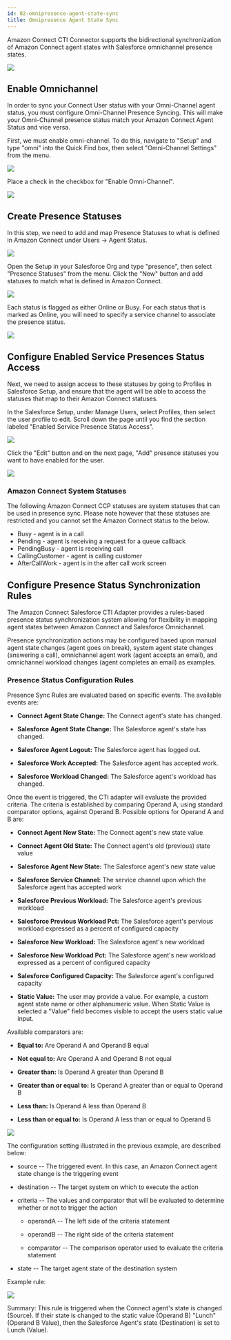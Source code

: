 ```yaml
---
id: 02-omnipresence-agent-state-sync
title: Omnipresence Agent State Sync
---
```


Amazon Connect CTI Connector supports the bidirectional synchronization
of Amazon Connect agent states with Salesforce omnichannel presence
states.

<img src="/img/classic/image90.png" />

## Enable Omnichannel

In order to sync your Connect User status with your Omni-Channel agent
status, you must configure Omni-Channel Presence Syncing. This will make
your Omni-Channel presence status match your Amazon Connect Agent Status
and vice versa.

First, we must enable omni-channel. To do this, navigate to "Setup" and
type "omni" into the Quick Find box, then select "Omni-Channel Settings"
from the menu.

<img src="/img/classic/image91.png" />

Place a check in the checkbox for "Enable Omni-Channel".

<img src="/img/classic/image92.png" />

## Create Presence Statuses

In this step, we need to add and map Presence Statuses to what is
defined in Amazon Connect under Users -\> Agent Status.

<img src="/img/classic/image93.png" />

Open the Setup in your Salesforce Org and type "presence", then select
"Presence Statuses" from the menu. Click the "New" button and add
statuses to match what is defined in Amazon Connect.

<img src="/img/classic/image94.png" />

Each status is flagged as either Online or Busy. For each status that is
marked as Online, you will need to specify a service channel to
associate the presence status.

<img src="/img/classic/image95.png" />

## Configure Enabled Service Presences Status Access

Next, we need to assign access to these statuses by going to Profiles in
Salesforce Setup, and ensure that the agent will be able to access the
statuses that map to their Amazon Connect statuses.

In the Salesforce Setup, under Manage Users, select Profiles, then
select the user profile to edit. Scroll down the page until you find the
section labeled "Enabled Service Presence Status Access".

<img src="/img/classic/image96.png" />

Click the "Edit" button and on the next page, "Add" presence statuses
you want to have enabled for the user.

<img src="/img/classic/image97.png" />

### Amazon Connect System Statuses

The following Amazon Connect CCP statuses are system statuses that can be used in presence sync.
Please note however that these statuses are restricted and you cannot set the Amazon Connect status
to the below.
- Busy - agent is in a call
- Pending - agent is receiving a request for a queue callback
- PendingBusy - agent is receiving call
- CallingCustomer - agent is calling customer
- AfterCallWork - agent is in the after call work screen

## Configure Presence Status Synchronization Rules

The Amazon Connect Salesforce CTI Adapter provides a rules-based
presence status synchronization system allowing for flexibility in
mapping agent states between Amazon Connect and Salesforce Omnichannel.

Presence synchronization actions may be configured based upon manual
agent state changes (agent goes on break), system agent state changes
(answering a call), omnichannel agent work (agent accepts an email), and
omnichannel workload changes (agent completes an email) as examples.

### Presence Status Configuration Rules

Presence Sync Rules are evaluated based on specific events. The
available events are:

-   **Connect Agent State Change:** The Connect agent's state has
    changed.

-   **Salesforce Agent State Change:** The Salesforce agent's state has
    changed.

-   **Salesforce Agent Logout:** The Salesforce agent has logged out.

-   **Salesforce Work Accepted:** The Salesforce agent has accepted
    work.

-   **Salesforce Workload Changed:** The Salesforce agent's workload has
    changed.

Once the event is triggered, the CTI adapter will evaluate the provided
criteria. The criteria is established by comparing Operand A, using
standard comparator options, against Operand B. Possible options for
Operand A and B are:

-   **Connect Agent New State:** The Connect agent's new state value

-   **Connect Agent Old State:** The Connect agent's old (previous)
    state value

-   **Salesforce Agent New State:** The Salesforce agent's new state
    value

-   **Salesforce Service Channel:** The service channel upon which the
    Salesforce agent has accepted work

-   **Salesforce Previous Workload:** The Salesforce agent's previous
    workload

-   **Salesforce Previous Workload Pct:** The Salesforce agent's
    pervious workload expressed as a percent of configured capacity

-   **Salesforce New Workload:** The Salesforce agent's new workload

-   **Salesforce New Workload Pct:** The Salesforce agent's new workload
    expressed as a percent of configured capacity

-   **Salesforce Configured Capacity:** The Salesforce agent's
    configured capacity

-   **Static Value:** The user may provide a value. For example, a
    custom agent state name or other alphanumeric value. When Static
    Value is selected a "Value" field becomes visible to accept the
    users static value input.

Available comparators are:

-   **Equal to:** Are Operand A and Operand B equal

-   **Not equal to:** Are Operand A and Operand B not equal

-   **Greater than:** Is Operand A greater than Operand B

-   **Greater than or equal to:** Is Operand A greater than or equal to
    Operand B

-   **Less than:** Is Operand A less than Operand B

-   **Less than or equal to:** Is Operand A less than or equal to
    Operand B

<img src="/img/classic/image98.png" />

The configuration setting illustrated in the previous example, are
described below:

-   source -- The triggered event. In this case, an Amazon Connect agent
    state change is the triggering event

-   destination -- The target system on which to execute the action

-   criteria -- The values and comparator that will be evaluated to
    determine whether or not to trigger the action

    -   operandA -- The left side of the criteria statement

    -   operandB -- The right side of the criteria statement

    -   comparator -- The comparison operator used to evaluate the
        criteria statement

-   state -- The target agent state of the destination system

Example rule:

<img src="/img/classic/image99.png" />

Summary: This rule is triggered when the Connect agent's state is
changed (Source). If their state is changed to the static value (Operand
B) "Lunch" (Operand B Value), then the Salesforce Agent's state
(Destination) is set to Lunch (Value).

